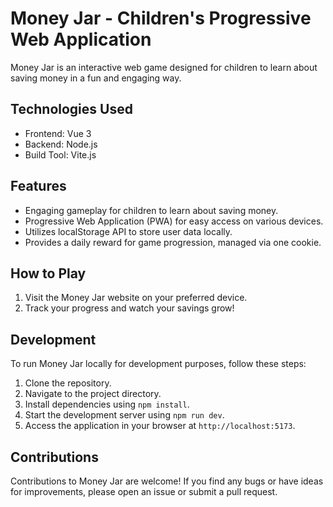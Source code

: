 # Money Jar - Children's Progressive Web Application

Money Jar is an interactive web game designed for children to learn about saving money in a fun and engaging way.

## Technologies Used

- Frontend: Vue 3
- Backend: Node.js
- Build Tool: Vite.js

## Features

- Engaging gameplay for children to learn about saving money.
- Progressive Web Application (PWA) for easy access on various devices.
- Utilizes localStorage API to store user data locally.
- Provides a daily reward for game progression, managed via one cookie.

## How to Play

1. Visit the Money Jar website on your preferred device.
2. Track your progress and watch your savings grow!

## Development

To run Money Jar locally for development purposes, follow these steps:

1. Clone the repository.
2. Navigate to the project directory.
3. Install dependencies using `npm install`.
4. Start the development server using `npm run dev`.
5. Access the application in your browser at `http://localhost:5173`.

## Contributions

Contributions to Money Jar are welcome! If you find any bugs or have ideas for improvements, please open an issue or submit a pull request.
